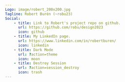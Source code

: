 ```yaml
---
Logo: image/robert_200x200.jpg
Tagline: Robert Burén (~robu23)
Social: 
    - title: Link to Robert's project repo on github.
      url: https://github.com/robu/design2023
      icon: github
    - title: My LinkedIn page.
      url: https://www.linkedin.com/in/robertburen/
      icon: linkedin
    - title: Dark Mode
      url: ?action=theme
      icon: moon
    - title: Destroy Session
      url: ?action=session_destroy
      icon: trash
---
```

